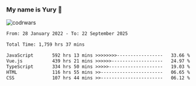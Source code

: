### My name is Yury 👋 
![codrwars](https://www.codewars.com/users/litury/badges/micro) 


<!--START_SECTION:waka-->

```txt
From: 28 January 2022 - To: 22 September 2025

Total Time: 1,759 hrs 37 mins

JavaScript       592 hrs 13 mins >>>>>>>>-----------------   33.66 %
Vue.js           439 hrs 21 mins >>>>>>-------------------   24.97 %
TypeScript       334 hrs 50 mins >>>>>--------------------   19.03 %
HTML             116 hrs 55 mins >>-----------------------   06.65 %
CSS              107 hrs 44 mins >>-----------------------   06.12 %
```

<!--END_SECTION:waka-->

